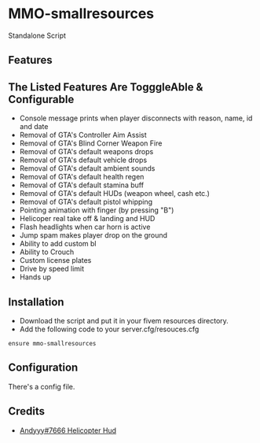 # MMO-smallresources

Standalone Script

## Features

## The Listed Features Are TogggleAble & Configurable
* Console message prints when player disconnects with reason, name, id and date
* Removal of GTA's Controller Aim Assist
* Removal of GTA's Blind Corner Weapon Fire
* Removal of GTA's default weapons drops
* Removal of GTA's default vehicle drops
* Removal of GTA's default ambient sounds
* Removal of GTA's default health regen
* Removal of GTA's default stamina buff
* Removal of GTA's default HUDs (weapon wheel, cash etc.)
* Removal of GTA's default pistol whipping
* Pointing animation with finger (by pressing "B")
* Helicoper real take off & landing and HUD
* Flash headlights when car horn is active
* Jump spam makes player drop on the ground
* Ability to add custom bl
* Ability to Crouch
* Custom license plates
* Drive by speed limit
* Hands up


## Installation

- Download the script and put it in your fivem resources directory.
- Add the following code to your server.cfg/resouces.cfg

```
ensure mmo-smallresources
```

## Configuration

There's a config file.

## Credits

* [Andyyy#7666 Helicopter Hud](https://github.com/Andyyy7666/HelicopterHUD)

